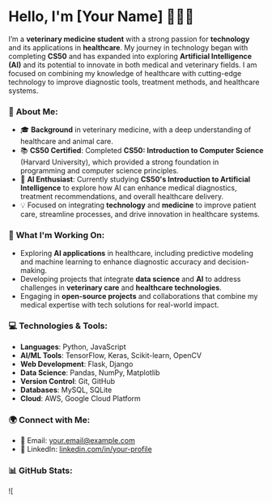 # Hello, I'm [Your Name] 👨‍💻🐾

I’m a **veterinary medicine student** with a strong passion for **technology** and its applications in **healthcare**. My journey in technology began with completing **CS50** and has expanded into exploring **Artificial Intelligence (AI)** and its potential to innovate in both medical and veterinary fields. I am focused on combining my knowledge of healthcare with cutting-edge technology to improve diagnostic tools, treatment methods, and healthcare systems.

### 🌟 **About Me:**
- 🎓 **Background** in veterinary medicine, with a deep understanding of healthcare and animal care.
- 📚 **CS50 Certified**: Completed **CS50: Introduction to Computer Science** (Harvard University), which provided a strong foundation in programming and computer science principles.
- 🤖 **AI Enthusiast**: Currently studying **CS50's Introduction to Artificial Intelligence** to explore how AI can enhance medical diagnostics, treatment recommendations, and overall healthcare delivery.
- 💡 Focused on integrating **technology** and **medicine** to improve patient care, streamline processes, and drive innovation in healthcare systems.

### 🔧 **What I'm Working On:**
- Exploring **AI applications** in healthcare, including predictive modeling and machine learning to enhance diagnostic accuracy and decision-making.
- Developing projects that integrate **data science** and **AI** to address challenges in **veterinary care** and **healthcare technologies**.
- Engaging in **open-source projects** and collaborations that combine my medical expertise with tech solutions for real-world impact.

### 💻 **Technologies & Tools:**
- **Languages**: Python, JavaScript
- **AI/ML Tools**: TensorFlow, Keras, Scikit-learn, OpenCV
- **Web Development**: Flask, Django
- **Data Science**: Pandas, NumPy, Matplotlib
- **Version Control**: Git, GitHub
- **Databases**: MySQL, SQLite
- **Cloud**: AWS, Google Cloud Platform

### 🌍 **Connect with Me:**
- 📧 Email: [your.email@example.com](mailto:martingroma1@gmail.com)
- 🔗 LinkedIn: [linkedin.com/in/your-profile](https://linkedin.com/in/your-profile)

### 📊 **GitHub Stats:**
![
